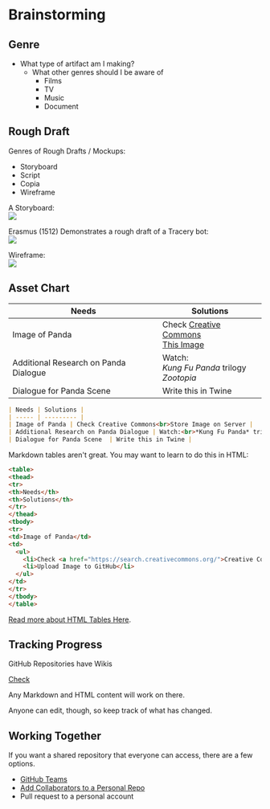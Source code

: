 # Brainstorming

## Genre

* What type of artifact am I making?
  - What other genres should I be aware of
    - Films
    - TV
    - Music
    - Document

## Rough Draft

Genres of Rough Drafts / Mockups:
* Storyboard
* Script
* Copia
* Wireframe

A Storyboard:  
![](https://upload.wikimedia.org/wikipedia/commons/thumb/d/d0/Storyboard_for_The_Radio_Adventures_of_Dr._Floyd.jpg/450px-Storyboard_for_The_Radio_Adventures_of_Dr._Floyd.jpg)

Erasmus (1512) Demonstrates a rough draft of a Tracery bot:  
![](https://oncomouse.github.io/slides/images/copia.png)

Wireframe:  
![](https://upload.wikimedia.org/wikipedia/commons/4/47/Profilewireframe.png)

## Asset Chart

| Needs | Solutions |
| ----- | --------- |
| Image of Panda | Check [Creative Commons](https://search.creativecommons.org/)<br>[This Image](https://www.flickr.com/photos/gzlu/7708851288/in/photolist-FUE4WP-FMd67o-cKcSV7-GhHKqV-GSnzQJ-FvFjZJ-cKcWys-FZN3nz-4ugZe8-cKcwaJ-9zqwkW-2jif9z-9zqwEN-2mM4VC-k6hC66-9znx2X-JNhz8A-9wnBzL-9CiUj3-JqvpNo-JRjhbX-dWaDoR-8gAKfj-SXXq4Y-nr7dNF-k6jerf-kpUxt2-kpUYb8-wF26H-kpXzfG-8a9eJS-Srrun3-iwq2nk-7yNdac-9chFR7-cAJyqN-kpXfty-mPB5Ha-kpXLdJ-kpXnLu-bUpyuE-kpUWgM-doyvbN-5kiSHg-9LUE5p-6wWTEq-aqQUqC-aqMzjP-712PXx) | 
| Additional Research on Panda Dialogue | Watch:<br>*Kung Fu Panda* trilogy<br>*Zootopia* |
| Dialogue for Panda Scene  | Write this in Twine |

~~~markdown
| Needs | Solutions |
| ----- | --------- |
| Image of Panda | Check Creative Commons<br>Store Image on Server | 
| Additional Research on Panda Dialogue | Watch:<br>*Kung Fu Panda* trilogy<br>*Zootopia* |
| Dialogue for Panda Scene  | Write this in Twine |
~~~

Markdown tables aren't great. You may want to learn to do this in HTML:

~~~html
<table>
<thead>
<tr>
<th>Needs</th>
<th>Solutions</th>
</tr>
</thead>
<tbody>
<tr>
<td>Image of Panda</td>
<td>
  <ul>
    <li>Check <a href="https://search.creativecommons.org/">Creative Commons</a></li>
    <li>Upload Image to GitHub</li>
  </ul>
</td>
</tr>
</tbody>
</table>
~~~

[Read more about HTML Tables Here](https://www.w3schools.com/html/html_tables.asp).

## Tracking Progress

GitHub Repositories have Wikis

[Check](https://github.com/oncomouse/engl460fall2017/wiki)

Any Markdown and HTML content will work on there.

Anyone can edit, though, so keep track of what has changed.

## Working Together

If you want a shared repository that everyone can access, there are a few options.

* [GitHub Teams](https://help.github.com/articles/organizing-members-into-teams/)
* [Add Collaborators to a Personal Repo](https://help.github.com/articles/inviting-collaborators-to-a-personal-repository/)
* Pull request to a personal account